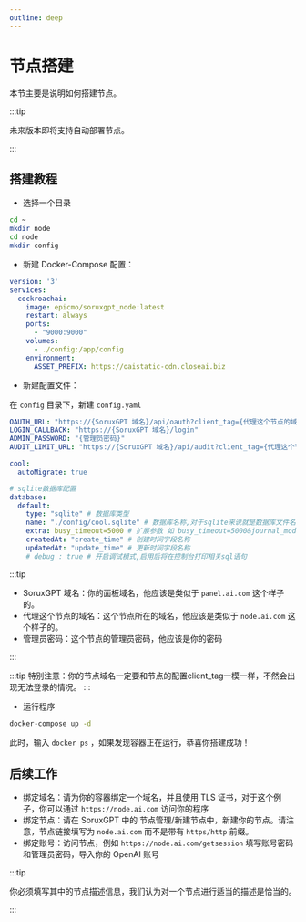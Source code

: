 ```yaml
---
outline: deep
---
```


# 节点搭建

本节主要是说明如何搭建节点。

:::tip

未来版本即将支持自动部署节点。

:::

## 搭建教程

- 选择一个目录

```bash
cd ~
mkdir node
cd node
mkdir config
```

- 新建 Docker-Compose 配置：

```yaml
version: '3'
services:
  cockroachai:
    image: epicmo/soruxgpt_node:latest
    restart: always
    ports:
      - "9000:9000"
    volumes:
      - ./config:/app/config
    environment:
      ASSET_PREFIX: https://oaistatic-cdn.closeai.biz
```

- 新建配置文件：

在 `config` 目录下，新建 `config.yaml`

```yaml
OAUTH_URL: "https://{SoruxGPT 域名}/api/oauth?client_tag={代理这个节点的域名}"
LOGIN_CALLBACK: "https://{SoruxGPT 域名}/login"
ADMIN_PASSWORD: "{管理员密码}"
AUDIT_LIMIT_URL: "https://{SoruxGPT 域名}/api/audit?client_tag={代理这个节点的域名}"

cool:
  autoMigrate: true

# sqlite数据库配置
database:
  default:
    type: "sqlite" # 数据库类型
    name: "./config/cool.sqlite" # 数据库名称,对于sqlite来说就是数据库文件名
    extra: busy_timeout=5000 # 扩展参数 如 busy_timeout=5000&journal_mode=ALL
    createdAt: "create_time" # 创建时间字段名称
    updatedAt: "update_time" # 更新时间字段名称
    # debug : true # 开启调试模式,启用后将在控制台打印相关sql语句
```

:::tip

- SoruxGPT 域名：你的面板域名，他应该是类似于 `panel.ai.com` 这个样子的。
- 代理这个节点的域名：这个节点所在的域名，他应该是类似于 `node.ai.com` 这个样子的。
- 管理员密码：这个节点的管理员密码，他应该是你的密码

:::

:::tip
特别注意：你的节点域名一定要和节点的配置client_tag一模一样，不然会出现无法登录的情况。
:::

- 运行程序

```bash
docker-compose up -d
```

此时，输入 `docker ps` ，如果发现容器正在运行，恭喜你搭建成功！

## 后续工作

- 绑定域名：请为你的容器绑定一个域名，并且使用 TLS 证书，对于这个例子，你可以通过 `https://node.ai.com` 访问你的程序
- 绑定节点：请在 SoruxGPT 中的 节点管理/新建节点中，新建你的节点。请注意，节点链接填写为 `node.ai.com` 而不是带有 `https/http` 前缀。
- 绑定账号：访问节点，例如 `https://node.ai.com/getsession` 填写账号密码和管理员密码，导入你的 OpenAI 账号

:::tip

你必须填写其中的节点描述信息，我们认为对一个节点进行适当的描述是恰当的。

:::
